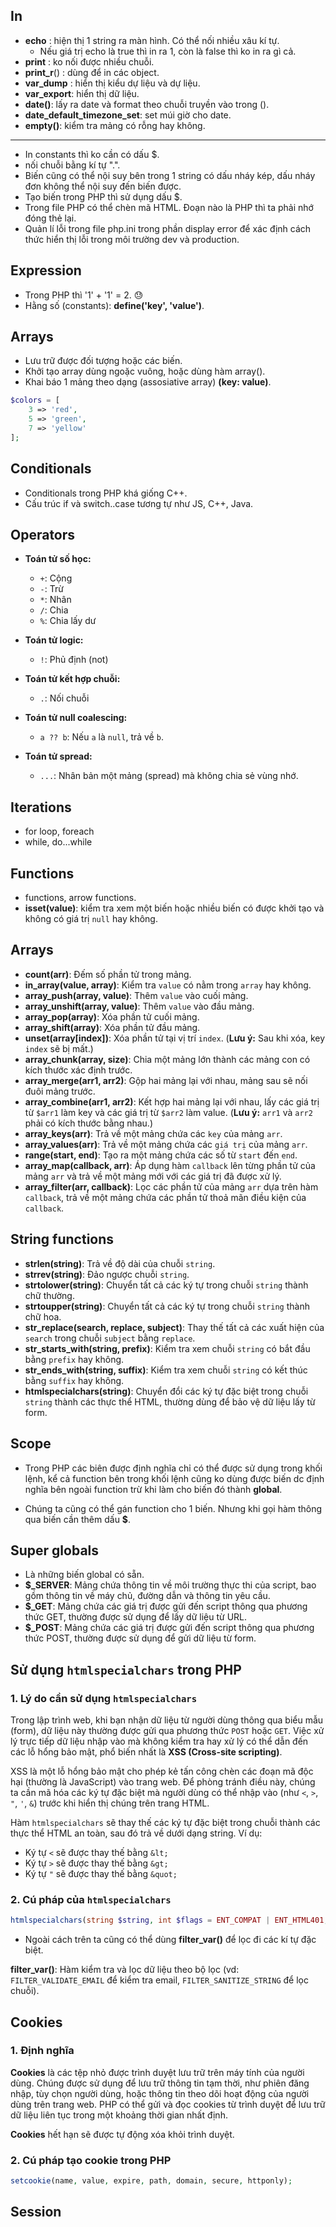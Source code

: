 ## In

- **echo** : hiện thị 1 string ra màn hình. Có thể nối nhiều xâu kí tự.
  - Nếu giá trị echo là true thì in ra 1, còn là false thì ko in ra gì cả.
- **print** : ko nối được nhiều chuỗi.
- **print_r**() : dùng để in các object.
- **var_dump** : hiển thị kiểu dự liệu và dự liệu.
- **var_export**: hiển thị dữ liệu.
- **date()**: lấy ra date và format theo chuỗi truyền vào trong ().
- **date_default_timezone_set**: set múi giờ cho date.
- **empty()**: kiểm tra mảng có rỗng hay không.

---

- In constants thì ko cần có dấu $.
- nối chuỗi bằng kí tự ".".
- Biến cũng có thể nội suy bên trong 1 string có dấu nháy kép, dấu nháy đơn không thể nội suy đến biến được.
- Tạo biến trong PHP thì sử dụng dấu $.
- Trong file PHP có thể chèn mã HTML. Đoạn nào là PHP thì ta phải nhớ đóng thẻ lại.
- Quản lí lỗi trong file php.ini trong phần display error để xác định cách thức hiển thị lỗi trong môi trường dev và production.

## Expression

- Trong PHP thì '1' + '1' = 2. 😓
- Hằng số (constants): **define('key', 'value')**.

## Arrays

- Lưu trữ được đối tượng hoặc các biến.
- Khởi tạo array dùng ngoặc vuông, hoặc dùng hàm array().
- Khai báo 1 mảng theo dạng (assosiative array) **(key: value)**.

```php
$colors = [
    3 => 'red',
    5 => 'green',
    7 => 'yellow'
];
```

## Conditionals

- Conditionals trong PHP khá giống C++.
- Cấu trúc if và switch..case tương tự như JS, C++, Java.

## Operators

- **Toán tử số học:**

  - `+`: Cộng
  - `-`: Trừ
  - `*`: Nhân
  - `/`: Chia
  - `%`: Chia lấy dư

- **Toán tử logic:**

  - `!`: Phủ định (not)

- **Toán tử kết hợp chuỗi:**

  - `.`: Nối chuỗi

- **Toán tử null coalescing:**

  - `a ?? b`: Nếu `a` là `null`, trả về `b`.

- **Toán tử spread:**
  - `...`: Nhân bản một mảng (spread) mà không chia sẻ vùng nhớ.

## Iterations

- for loop, foreach
- while, do...while

## Functions

- functions, arrow functions.
- **isset(value)**: kiểm tra xem một biến hoặc nhiều biến có được khởi tạo và không có giá trị `null` hay không.

## Arrays

- **count(arr)**: Đếm số phần tử trong mảng.
- **in_array(value, array)**: Kiểm tra `value` có nằm trong `array` hay không.
- **array_push(array, value)**: Thêm `value` vào cuối mảng.
- **array_unshift(array, value)**: Thêm `value` vào đầu mảng.
- **array_pop(array)**: Xóa phần tử cuối mảng.
- **array_shift(array)**: Xóa phần tử đầu mảng.
- **unset(array[index])**: Xóa phần tử tại vị trí `index`. (**Lưu ý:** Sau khi xóa, key `index` sẽ bị mất.)
- **array_chunk(array, size)**: Chia một mảng lớn thành các mảng con có kích thước xác định trước.
- **array_merge(arr1, arr2)**: Gộp hai mảng lại với nhau, mảng sau sẽ nối đuôi mảng trước.
- **array_combine(arr1, arr2)**: Kết hợp hai mảng lại với nhau, lấy các giá trị từ `$arr1` làm key và các giá trị từ `$arr2` làm value. (**Lưu ý:** `arr1` và `arr2` phải có kích thước bằng nhau.)
- **array_keys(arr)**: Trả về một mảng chứa các `key` của mảng `arr`.
- **array_values(arr)**: Trả về một mảng chứa các `giá trị` của mảng `arr`.
- **range(start, end)**: Tạo ra một mảng chứa các số từ `start` đến `end`.
- **array_map(callback, arr)**: Áp dụng hàm `callback` lên từng phần tử của mảng `arr` và trả về một mảng mới với các giá trị đã được xử lý.
- **array_filter(arr, callback)**: Lọc các phần tử của mảng `arr` dựa trên hàm `callback`, trả về một mảng chứa các phần tử thoả mãn điều kiện của `callback`.

## String functions

- **strlen(string)**: Trả về độ dài của chuỗi `string`.
- **strrev(string)**: Đảo ngược chuỗi `string`.
- **strtolower(string)**: Chuyển tất cả các ký tự trong chuỗi `string` thành chữ thường.
- **strtoupper(string)**: Chuyển tất cả các ký tự trong chuỗi `string` thành chữ hoa.
- **str_replace(search, replace, subject)**: Thay thế tất cả các xuất hiện của `search` trong chuỗi `subject` bằng `replace`.
- **str_starts_with(string, prefix)**: Kiểm tra xem chuỗi `string` có bắt đầu bằng `prefix` hay không.
- **str_ends_with(string, suffix)**: Kiểm tra xem chuỗi `string` có kết thúc bằng `suffix` hay không.
- **htmlspecialchars(string)**: Chuyển đổi các ký tự đặc biệt trong chuỗi `string` thành các thực thể HTML, thường dùng để bảo vệ dữ liệu lấy từ form.

## Scope

- Trong PHP các biên được định nghĩa chỉ có thể được sử dụng trong khối lệnh, kể cả function bên trong khối lệnh cũng ko dùng được biến dc định nghĩa bên ngoài function trừ khi làm cho biến đó thành **global**.

- Chúng ta cũng có thể gán function cho 1 biến. Nhưng khi gọi hàm thông qua biến cần thêm dấu **$**.

## Super globals

- Là những biến global có sẵn.
- **\$\_SERVER**: Mảng chứa thông tin về môi trường thực thi của script, bao gồm thông tin về máy chủ, đường dẫn và thông tin yêu cầu.
- **\$\_GET**: Mảng chứa các giá trị được gửi đến script thông qua phương thức GET, thường được sử dụng để lấy dữ liệu từ URL.
- **\$\_POST**: Mảng chứa các giá trị được gửi đến script thông qua phương thức POST, thường được sử dụng để gửi dữ liệu từ form.

## Sử dụng `htmlspecialchars` trong PHP

### 1. Lý do cần sử dụng `htmlspecialchars`

Trong lập trình web, khi bạn nhận dữ liệu từ người dùng thông qua biểu mẫu (form), dữ liệu này thường được gửi qua phương thức `POST` hoặc `GET`. Việc xử lý trực tiếp dữ liệu nhập vào mà không kiểm tra hay xử lý có thể dẫn đến các lỗ hổng bảo mật, phổ biến nhất là **XSS (Cross-site scripting)**.

XSS là một lỗ hổng bảo mật cho phép kẻ tấn công chèn các đoạn mã độc hại (thường là JavaScript) vào trang web. Để phòng tránh điều này, chúng ta cần mã hóa các ký tự đặc biệt mà người dùng có thể nhập vào (như `<`, `>`, `"`, `'`, `&`) trước khi hiển thị chúng trên trang HTML.

Hàm `htmlspecialchars` sẽ thay thế các ký tự đặc biệt trong chuỗi thành các thực thể HTML an toàn, sau đó trả về dưới dạng string. Ví dụ:

- Ký tự `<` sẽ được thay thế bằng `&lt;`
- Ký tự `>` sẽ được thay thế bằng `&gt;`
- Ký tự `"` sẽ được thay thế bằng `&quot;`

### 2. Cú pháp của `htmlspecialchars`

```php
htmlspecialchars(string $string, int $flags = ENT_COMPAT | ENT_HTML401, ?string $encoding = null, bool $double_encode = true): string
```

- Ngoài cách trên ta cũng có thể dùng **filter_var()** để lọc đi các kí tự đặc biệt.

**filter_var()**: Hàm kiểm tra và lọc dữ liệu theo bộ lọc (vd: `FILTER_VALIDATE_EMAIL` để kiểm tra email, `FILTER_SANITIZE_STRING` để lọc chuỗi).

## Cookies

### 1. Định nghĩa

**Cookies** là các tệp nhỏ được trình duyệt lưu trữ trên máy tính của người dùng. Chúng được sử dụng để lưu trữ thông tin tạm thời, như phiên đăng nhập, tùy chọn người dùng, hoặc thông tin theo dõi hoạt động của người dùng trên trang web. PHP có thể gửi và đọc cookies từ trình duyệt để lưu trữ dữ liệu liên tục trong một khoảng thời gian nhất định.

**Cookies** hết hạn sẽ được tự động xóa khỏi trình duyệt.

### 2. Cú pháp tạo cookie trong PHP

```php
setcookie(name, value, expire, path, domain, secure, httponly);
```

## Session
